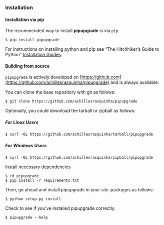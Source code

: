 ### Installation

#### Installation via pip

The recommended way to install **pipupgrade** is via `pip`.

```shell
$ pip install pipupgrade
```

For instructions on installing python and pip see “The Hitchhiker’s Guide to Python” 
[Installation Guides](https://docs.python-guide.org/starting/installation/).

#### Building from source

`pipupgrade` is actively developed on [https://github.com](https://github.com/achillesrasquinha/pipupgrade)
and is always avaliable.

You can clone the base repository with git as follows:

```shell
$ git clone https://github.com/achillesrasquinha/pipupgrade
```

Optionally, you could download the tarball or zipball as follows:

##### For Linux Users

```shell
$ curl -OL https://github.com/achillesrasquinha/tarball/pipupgrade
```

##### For Windows Users

```shell
$ curl -OL https://github.com/achillesrasquinha/zipball/pipupgrade
```

Install necessary dependencies

```shell
$ cd pipupgrade
$ pip install -r requirements.txt
```

Then, go ahead and install pipupgrade in your site-packages as follows:

```shell
$ python setup.py install
```

Check to see if you’ve installed pipupgrade correctly.

```shell
$ pipupgrade --help
```